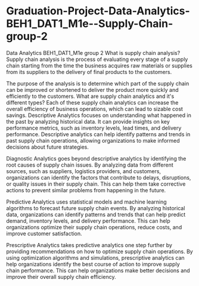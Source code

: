 # Graduation-Project-Data-Analytics-BEH1_DAT1_M1e--Supply-Chain-group-2
Data Analytics BEH1_DAT1_M1e group 2
What is supply chain analysis?
Supply chain analysis is the process of evaluating every stage of a supply chain starting from the time the business acquires raw materials or supplies from its suppliers to the delivery of final products to the customers.

The purpose of the analysis is to determine which part of the supply chain can be improved or shortened to deliver the product more quickly and efficiently to the customers.
What are supply chain analytics and it's different types?
Each of these supply chain analytics can increase the overall efficiency of business operations, which can lead to sizable cost savings.
Descriptive Analytics focuses on understanding what happened in the past by analyzing historical data. It can provide insights on key performance metrics, such as inventory levels, lead times, and delivery performance. Descriptive analytics can help identify patterns and trends in past supply chain operations, allowing organizations to make informed decisions about future strategies.

Diagnostic Analytics goes beyond descriptive analytics by identifying the root causes of supply chain issues. By analyzing data from different sources, such as suppliers, logistics providers, and customers, organizations can identify the factors that contribute to delays, disruptions, or quality issues in their supply chain. This can help them take corrective actions to prevent similar problems from happening in the future.

Predictive Analytics uses statistical models and machine learning algorithms to forecast future supply chain events. By analyzing historical data, organizations can identify patterns and trends that can help predict demand, inventory levels, and delivery performance. This can help organizations optimize their supply chain operations, reduce costs, and improve customer satisfaction.

Prescriptive Analytics takes predictive analytics one step further by providing recommendations on how to optimize supply chain operations. By using optimization algorithms and simulations, prescriptive analytics can help organizations identify the best course of action to improve supply chain performance. This can help organizations make better decisions and improve their overall supply chain efficiency.
